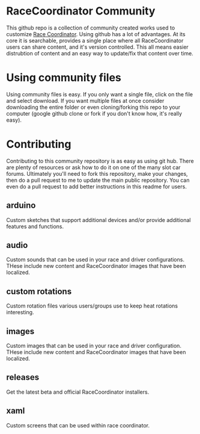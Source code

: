 # RaceCoordinator Community
This github repo is a collection of community created works used to customize [Race Coordinator](https://racecoordinator.net/).  Using github has a lot of advantages.  At its core it is searchable, provides a single place where all RaceCoordinator users can share content, and it's version controlled.  This all means easier distrubtion of content and an easy way to update/fix that content over time.

# Using community files
Using community files is easy.  If you only want a single file, click on the file and select download.  If you want multiple files at once consider downloading the entire folder or even cloning/forking this repo to your computer (google github clone or fork if you don't know how, it's really easy).

# Contributing
Contributing to this community repository is as easy as using git hub.  There are plenty of resources or ask how to do it on one of the many slot car forums.  Ultimately you'll need to fork this repository, make your changes, then do a pull request to me to update the main public repository.  You can even do a pull request to add better instructions in this readme for users.

## arduino
Custom sketches that support additional devices and/or provide additional features and functions.

## audio
Custom sounds that can be used in your race and driver configurations.  THese include new content and RaceCoordinator images that have been localized.

## custom rotations
Custom rotation files various users/groups use to keep heat rotations interesting.

## images
Custom images that can be used in your race and driver configuration.  THese include new content and RaceCoordinator images that have been localized.

## releases
Get the latest beta and official RaceCoordinator installers.

## xaml
Custom screens that can be used within race coordinator.

